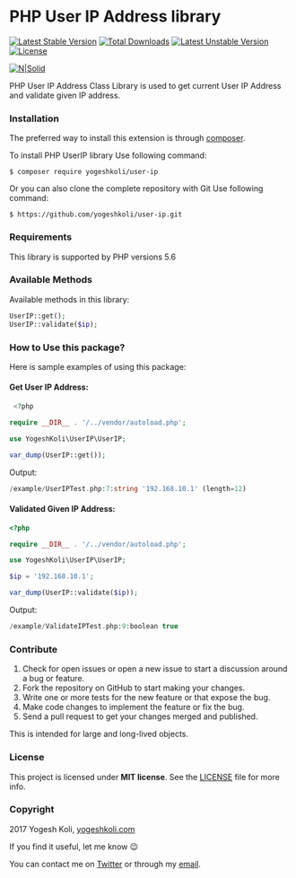 # PHP User IP Address library

[![Latest Stable Version](https://poser.pugx.org/yogeshkoli/user-ip/version)](https://packagist.org/packages/yogeshkoli/user-ip)
[![Total Downloads](https://poser.pugx.org/yogeshkoli/user-ip/downloads)](https://packagist.org/packages/yogeshkoli/user-ip)
[![Latest Unstable Version](https://poser.pugx.org/yogeshkoli/user-ip/v/unstable)](//packagist.org/packages/yogeshkoli/user-ip)
[![License](https://poser.pugx.org/yogeshkoli/user-ip/license)](https://packagist.org/packages/yogeshkoli/user-ip)

[![N|Solid](http://www.itechempires.com/wp-content/uploads/2017/07/logo.png)](http://www.itechempires.com/)

PHP User IP Address Class Library is used to get current User IP Address and validate given IP address.

### Installation

The preferred way to install this extension is through [composer](http://getcomposer.org/download/).

To install PHP UserIP library Use following command:

    $ composer require yogeshkoli/user-ip

Or you can also clone the complete repository with Git Use following command:

	$ https://github.com/yogeshkoli/user-ip.git

### Requirements

This library is supported by PHP versions 5.6

### Available Methods

Available methods in this library:

```php
UserIP::get();
UserIP::validate($ip);
```
### How to Use this package? 
Here is sample examples of using this package:
#### Get User IP Address:
```php
 <?php

require __DIR__ . '/../vendor/autoload.php';

use YogeshKoli\UserIP\UserIP;

var_dump(UserIP::get());
```
Output:
```php
/example/UserIPTest.php:7:string '192.168.10.1' (length=12)
```
#### Validated Given IP Address:

```php
<?php

require __DIR__ . '/../vendor/autoload.php';

use YogeshKoli\UserIP\UserIP;

$ip = '192.168.10.1';

var_dump(UserIP::validate($ip));
```
Output:
```php
/example/ValidateIPTest.php:9:boolean true
```

### Contribute
1. Check for open issues or open a new issue to start a discussion around a bug or feature.
1. Fork the repository on GitHub to start making your changes.
1. Write one or more tests for the new feature or that expose the bug.
1. Make code changes to implement the feature or fix the bug.
1. Send a pull request to get your changes merged and published.

This is intended for large and long-lived objects.

### License

This project is licensed under **MIT license**. See the [LICENSE](LICENSE) file for more info.

### Copyright

2017 Yogesh Koli, [yogeshkoli.com](http://www.yogeshkoli.com/)

If you find it useful, let me know :wink:

You can contact me on [Twitter](https://twitter.com/iyogeshkoli) or through my [email](mailto:info@yogeshkoli.com).